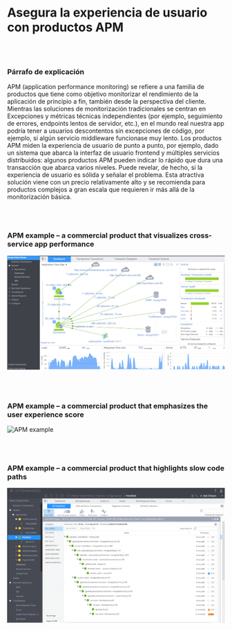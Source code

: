 # Asegura la experiencia de usuario con productos APM

<br/><br/>

### Párrafo de explicación

APM (application performance monitoring) se refiere a una familia de productos que tiene como objetivo monitorizar el rendimiento de la aplicación de principio a fin, también desde la perspectiva del cliente. Mientras las soluciones de monitorización tradicionales se centran en Excepciones y métricas técnicas independientes (por ejemplo, seguimiento de errores, endpoints lentos de servidor, etc.), en el mundo real nuestra app podría tener a usuarios descontentos sin excepciones de código, por ejemplo, si algún servicio middleware funcionase muy lento. Los productos APM miden la experiencia de usuario de punto a punto, por ejemplo, dado un sistema que abarca la interfaz de usuario frontend y múltiples servicios distribuidos: algunos productos APM pueden indicar lo rápido que dura una transacción que abarca varios niveles. Puede revelar, de hecho, si la experiencia de usuario es sólida y señalar el problema. Esta atractiva solución viene con un precio relativamente alto y se recomienda para productos complejos a gran escala que requieren ir más allá de la monitorización básica.

<br/><br/>

### APM example – a commercial product that visualizes cross-service app performance

![APM example](/assets/images/apm1.png "APM example")

<br/><br/>

### APM example – a commercial product that emphasizes the user experience score

![APM example](/assets/images/apm2.png "APM example")

<br/><br/>

### APM example – a commercial product that highlights slow code paths

![APM example](/assets/images/apm3.png "APM example")
